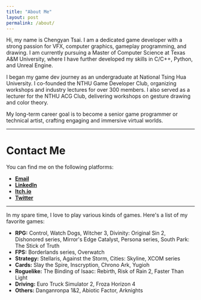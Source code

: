 ```yaml
---
title: "About Me"
layout: post
permalink: /about/
---
```


Hi, my name is Chengyan Tsai. I am a dedicated game developer with a strong passion for VFX, computer graphics, gameplay programming, and drawing. I am currently pursuing a Master of Computer Science at Texas A&M University, where I have further developed my skills in C/C++, Python, and Unreal Engine. 

I began my game dev journey as an undergraduate at National Tsing Hua University. I co-founded the NTHU Game Developer Club, organizing workshops and industry lectures for over 300 members. I also served as a lecturer for the NTHU ACG Club, delivering workshops on gesture drawing and color theory.

My long-term career goal is to become a senior game programmer or technical artist, crafting engaging and immersive virtual worlds.

---

# Contact Me

You can find me on the following platforms:

- <i class="fas fa-envelope"></i> [**Email**](mailto:crescentmax@tamu.edu)
- <i class="fab fa-linkedin"></i> [**LinkedIn**](https://www.linkedin.com/in/chengyan-tsai-69b804225/)
- <i class="fab fa-itch-io"></i> [**Itch.io**](https://crescentmax.itch.io/)
- <i class="fab fa-twitter"></i> [**Twitter**](https://x.com/crescent_max)

---

In my spare time, I love to play various kinds of games. 
Here's a list of my favorite games:
- **RPG:** Control, Watch Dogs, Witcher 3, Divinity: Original Sin 2, Dishonored series, Mirror's Edge Catalyst, Persona series, South Park: The Stick of Truth
- **FPS:** Borderlands series, Overwatch
- **Strategy:** Stellaris, Against the Storm, Cities: Skyline, XCOM series
- **Cards:** Slay the Spire, Inscryption, Chrono Ark, Yugioh
- **Roguelike:** The Binding of Isaac: Rebirth, Risk of Rain 2, Faster Than Light
- **Driving:** Euro Truck Simulator 2, Froza Horizon 4
- **Others:** Danganronpa 1&2, Abiotic Factor, Arknights